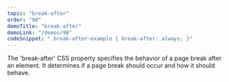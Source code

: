 ```yaml
---
topic: "break-after"
order: "98"
demoTitle: "break-after"
demoLink: "/demos/98"
codeSnippet: ".break-after-example { break-after: always; }"
---
```


The 'break-after' CSS property specifies the behavior of a page break after an element. It determines if a page break should occur and how it should behave.
<br />
